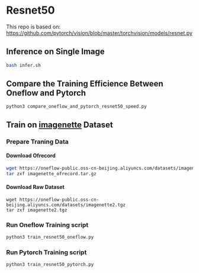 # Resnet50

This repo is based on: https://github.com/pytorch/vision/blob/master/torchvision/models/resnet.py

## Inference on Single Image

```bash
bash infer.sh
```

## Compare the Training Efficience Between Oneflow and Pytorch

```python3
python3 compare_oneflow_and_pytorch_resnet50_speed.py
```

## Train on [imagenette](https://github.com/fastai/imagenette) Dataset

### Prepare Traning Data

#### Download Ofrecord

```bash
wget https://oneflow-public.oss-cn-beijing.aliyuncs.com/datasets/imagenette_ofrecord.tar.gz
tar zxf imagenette_ofrecord.tar.gz
```

#### Download Raw Dataset

```
wget https://oneflow-public.oss-cn-beijing.aliyuncs.com/datasets/imagenette2.tgz
tar zxf imagenette2.tgz
```

### Run Oneflow Training script

```bash
python3 train_resnet50_oneflow.py
```

### Run Pytorch Training script

```bash
python3 train_resnet50_pytorch.py
```
